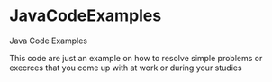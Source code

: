 # JavaCodeExamples
Java Code Examples

This code are just an example on how to resolve simple problems or execrces that you come up with at work or during your studies
